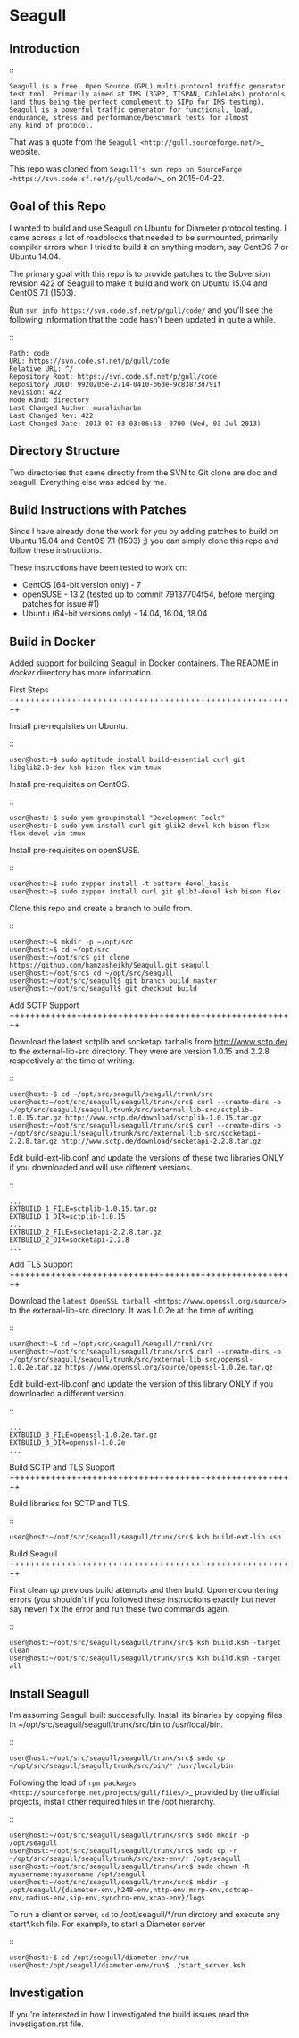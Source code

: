 Seagull
========================================================

Introduction
--------------------------------------------------------

::

    Seagull is a free, Open Source (GPL) multi-protocol traffic generator
    test tool. Primarily aimed at IMS (3GPP, TISPAN, CableLabs) protocols
    (and thus being the perfect complement to SIPp for IMS testing),
    Seagull is a powerful traffic generator for functional, load,
    endurance, stress and performance/benchmark tests for almost
    any kind of protocol.

That was a quote from the `Seagull <http://gull.sourceforge.net/>`_ website.

This repo was cloned from `Seagull's svn repo on SourceForge <https://svn.code.sf.net/p/gull/code/>`_ on 2015-04-22.

Goal of this Repo
--------------------------------------------------------

I wanted to build and use Seagull on Ubuntu for Diameter protocol testing. I came across a lot of roadblocks that needed to be surmounted, primarily compiler errors when I tried to build it on anything modern, say CentOS 7 or Ubuntu 14.04.

The primary goal with this repo is to provide patches to the Subversion revision 422 of Seagull to make it build and work on Ubuntu 15.04 and CentOS 7.1 (1503).

Run ``svn info https://svn.code.sf.net/p/gull/code/`` and you'll see the following information that the code hasn't been updated in quite a while.

::

    Path: code
    URL: https://svn.code.sf.net/p/gull/code
    Relative URL: ^/
    Repository Root: https://svn.code.sf.net/p/gull/code
    Repository UUID: 9920205e-2714-0410-b6de-9c83873d791f
    Revision: 422
    Node Kind: directory
    Last Changed Author: muralidharbm
    Last Changed Rev: 422
    Last Changed Date: 2013-07-03 03:06:53 -0700 (Wed, 03 Jul 2013)

Directory Structure
--------------------------------------------------------

Two directories that came directly from the SVN to Git clone are doc and seagull. Everything else was added by me.

Build Instructions with Patches
--------------------------------------------------------

Since I have already done the work for you by adding patches to build on Ubuntu 15.04 and CentOS 7.1 (1503) ;) you can simply clone this repo and follow these instructions.

These instructions have been tested to work on:

* CentOS (64-bit version only) - 7
* openSUSE - 13.2 (tested up to commit 79137704f54, before merging patches for issue #1)
* Ubuntu (64-bit versions only) - 14.04, 16.04, 18.04

Build in Docker
--------------------------------------------------------

Added support for building Seagull in Docker containers. The README in *docker* directory has more information.

First Steps
++++++++++++++++++++++++++++++++++++++++++++++++++++++++

Install pre-requisites on Ubuntu.

::

    user@host:~$ sudo aptitude install build-essential curl git libglib2.0-dev ksh bison flex vim tmux

Install pre-requisites on CentOS.

::

    user@host:~$ sudo yum groupinstall "Development Tools"
    user@host:~$ sudo yum install curl git glib2-devel ksh bison flex flex-devel vim tmux

Install pre-requisites on openSUSE.

::

    user@host:~$ sudo zypper install -t pattern devel_basis
    user@host:~$ sudo zypper install curl git glib2-devel ksh bison flex

Clone this repo and create a branch to build from.

::

    user@host:~$ mkdir -p ~/opt/src
    user@host:~$ cd ~/opt/src
    user@host:~/opt/src$ git clone https://github.com/hamzasheikh/Seagull.git seagull
    user@host:~/opt/src$ cd ~/opt/src/seagull
    user@host:~/opt/src/seagull$ git branch build master
    user@host:~/opt/src/seagull$ git checkout build

Add SCTP Support
++++++++++++++++++++++++++++++++++++++++++++++++++++++++

Download the latest sctplib and socketapi tarballs from http://www.sctp.de/ to the external-lib-src directory. They were are version 1.0.15 and 2.2.8 respectively at the time of writing.

::

    user@host:~$ cd ~/opt/src/seagull/seagull/trunk/src
    user@host:~/opt/src/seagull/seagull/trunk/src$ curl --create-dirs -o ~/opt/src/seagull/seagull/trunk/src/external-lib-src/sctplib-1.0.15.tar.gz http://www.sctp.de/download/sctplib-1.0.15.tar.gz
    user@host:~/opt/src/seagull/seagull/trunk/src$ curl --create-dirs -o ~/opt/src/seagull/seagull/trunk/src/external-lib-src/socketapi-2.2.8.tar.gz http://www.sctp.de/download/socketapi-2.2.8.tar.gz

Edit build-ext-lib.conf and update the versions of these two libraries ONLY if you downloaded and will use different versions.

::

    ...
    EXTBUILD_1_FILE=sctplib-1.0.15.tar.gz
    EXTBUILD_1_DIR=sctplib-1.0.15
    ...
    EXTBUILD_2_FILE=socketapi-2.2.8.tar.gz
    EXTBUILD_2_DIR=socketapi-2.2.8
    ...

Add TLS Support
++++++++++++++++++++++++++++++++++++++++++++++++++++++++

Download the `latest OpenSSL tarball <https://www.openssl.org/source/>`_ to the external-lib-src directory. It was 1.0.2e at the time of writing.

::

    user@host:~$ cd ~/opt/src/seagull/seagull/trunk/src
    user@host:~/opt/src/seagull/seagull/trunk/src$ curl --create-dirs -o ~/opt/src/seagull/seagull/trunk/src/external-lib-src/openssl-1.0.2e.tar.gz https://www.openssl.org/source/openssl-1.0.2e.tar.gz

Edit build-ext-lib.conf and update the version of this library ONLY if you downloaded a different version.

::

    ...
    EXTBUILD_3_FILE=openssl-1.0.2e.tar.gz
    EXTBUILD_3_DIR=openssl-1.0.2e
    ...

Build SCTP and TLS Support
++++++++++++++++++++++++++++++++++++++++++++++++++++++++

Build libraries for SCTP and TLS.

::

    user@host:~/opt/src/seagull/seagull/trunk/src$ ksh build-ext-lib.ksh

Build Seagull
++++++++++++++++++++++++++++++++++++++++++++++++++++++++

First clean up previous build attempts and then build. Upon encountering errors (you shouldn't if you followed these instructions exactly but never say never) fix the error and run these two commands again.

::

    user@host:~/opt/src/seagull/seagull/trunk/src$ ksh build.ksh -target clean
    user@host:~/opt/src/seagull/seagull/trunk/src$ ksh build.ksh -target all

Install Seagull
--------------------------------------------------------------

I'm assuming Seagull built successfully. Install its binaries by copying files in ~/opt/src/seagull/seagull/trunk/src/bin to /usr/local/bin.

::

    user@host:~/opt/src/seagull/seagull/trunk/src$ sudo cp ~/opt/src/seagull/seagull/trunk/src/bin/* /usr/local/bin

Following the lead of `rpm packages <http://sourceforge.net/projects/gull/files/>`_ provided by the official projects, install other required files in the /opt hierarchy.

::

    user@host:~/opt/src/seagull/seagull/trunk/src$ sudo mkdir -p /opt/seagull
    user@host:~/opt/src/seagull/seagull/trunk/src$ sudo cp -r ~/opt/src/seagull/seagull/trunk/src/exe-env/* /opt/seagull
    user@host:~/opt/src/seagull/seagull/trunk/src$ sudo chown -R myusername:myusername /opt/seagull
    user@host:~/opt/src/seagull/seagull/trunk/src$ mkdir -p /opt/seagull/{diameter-env,h248-env,http-env,msrp-env,octcap-env,radius-env,sip-env,synchro-env,xcap-env}/logs

To run a client or server, ``cd`` to /opt/seagull/\*/run dirctory and execute any start\*.ksh file. For example, to start a Diameter server

::

    user@host:~$ cd /opt/seagull/diameter-env/run
    user@host:/opt/seagull/diameter-env/run$ ./start_server.ksh


Investigation
--------------------------------------------------------------

If you're interested in how I investigated the build issues read the investigation.rst file.

